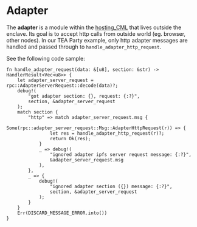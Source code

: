 # Adapter

The **adapter** is a module within the [hosting_CML](hosting_CML.md) that lives outside the enclave. Its goal is to accept http calls from outside world (eg. browser, other nodes). In our TEA Party example, only http adapter messages are handled and passed through to `handle_adapter_http_request`.

See the following code sample:

````
fn handle_adapter_request(data: &[u8], section: &str) -> HandlerResult<Vec<u8>> {
	let adapter_server_request = rpc::AdapterServerRequest::decode(data)?;
	debug!(
		"got adapter section: {}, request: {:?}",
		section, &adapter_server_request
	);
	match section {
		"http" => match adapter_server_request.msg {
			Some(rpc::adapter_server_request::Msg::AdapterHttpRequest(r)) => {
				let res = handle_adapter_http_request(r)?;
				return Ok(res);
			}
			_ => debug!(
				"ignored adapter ipfs server request message: {:?}",
				&adapter_server_request.msg
			),
		},
		_ => {
			debug!(
				"ignored adapter section ({}) message: {:?}",
				section, &adapter_server_request
			);
		}
	}
	Err(DISCARD_MESSAGE_ERROR.into())
}
````
